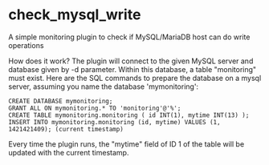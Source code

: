 # check_mysql_write
A simple monitoring plugin to check if MySQL/MariaDB host can do write operations

How does it work?
The plugin will connect to the given MySQL server and database given by -d parameter.
Within this database, a table "monitoring" must exist.
Here are the SQL commands to prepare the database on a mysql server, assuming you name the database 'mymonitoring':

```
CREATE DATABASE mymonitoring;
GRANT ALL ON mymonitoring.* TO 'monitoring'@'%';
CREATE TABLE mymonitoring.monitoring ( id INT(1), mytime INT(13) );
INSERT INTO mymonitoring.monitoring (id, mytime) VALUES (1, 1421421409); (current timestamp)
```

Every time the plugin runs, the "mytime" field of ID 1 of the table will be updated with the current timestamp.
